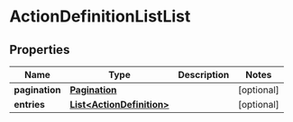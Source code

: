 
# ActionDefinitionListList

## Properties
Name | Type | Description | Notes
------------ | ------------- | ------------- | -------------
**pagination** | [**Pagination**](Pagination.md) |  |  [optional]
**entries** | [**List&lt;ActionDefinition&gt;**](ActionDefinition.md) |  |  [optional]



